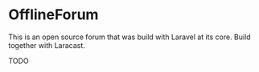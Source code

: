 # OfflineForum

This is an open source forum that was build with Laravel at its core. Build together with Laracast.

TODO
